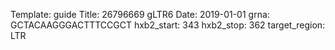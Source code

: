 Template: guide
Title: 26796669 gLTR6
Date: 2019-01-01
grna: GCTACAAGGGACTTTCCGCT
hxb2_start: 343
hxb2_stop: 362
target_region: LTR
